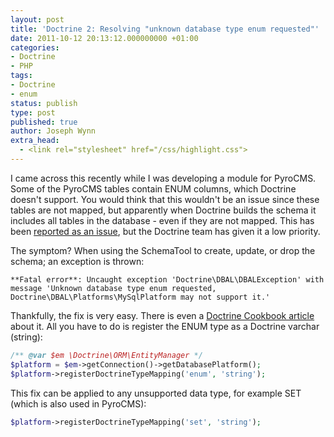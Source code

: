```yaml
---
layout: post
title: 'Doctrine 2: Resolving "unknown database type enum requested"'
date: 2011-10-12 20:13:12.000000000 +01:00
categories:
- Doctrine
- PHP
tags:
- Doctrine
- enum
status: publish
type: post
published: true
author: Joseph Wynn
extra_head:
  - <link rel="stylesheet" href="/css/highlight.css">
---
```


I came across this recently while I was developing a module for PyroCMS. Some of the PyroCMS tables contain ENUM columns, which Doctrine doesn't support. You would think that this wouldn't be an issue since these tables are not mapped, but apparently when Doctrine builds the schema it includes all tables in the database - even if they are not mapped. This has been [reported as an issue](http://www.doctrine-project.org/jira/browse/DDC-1273), but the Doctrine team has given it a low priority.

The symptom? When using the SchemaTool to create, update, or drop the schema; an exception is thrown:

```
**Fatal error**: Uncaught exception 'Doctrine\DBAL\DBALException' with message 'Unknown database type enum requested, Doctrine\DBAL\Platforms\MySqlPlatform may not support it.'
```

Thankfully, the fix is very easy. There is even a [Doctrine Cookbook article](http://www.doctrine-project.org/docs/orm/2.1/en/cookbook/mysql-enums.html) about it. All you have to do is register the ENUM type as a Doctrine varchar (string):

```php
/** @var $em \Doctrine\ORM\EntityManager */
$platform = $em->getConnection()->getDatabasePlatform();
$platform->registerDoctrineTypeMapping('enum', 'string');
```

This fix can be applied to any unsupported data type, for example SET (which is also used in PyroCMS):

```php
$platform->registerDoctrineTypeMapping('set', 'string');
```
